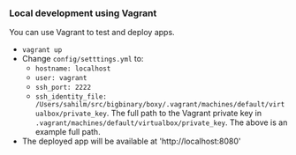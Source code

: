 ### Local development using Vagrant

You can use Vagrant to test and deploy apps.

* `vagrant up`
* Change `config/setttings.yml` to:
  - `hostname: localhost`
  - `user: vagrant`
  - `ssh_port: 2222`
  - `ssh_identity_file: /Users/sahilm/src/bigbinary/boxy/.vagrant/machines/default/virtualbox/private_key`. The
    full path to the Vagrant private key in `.vagrant/machines/default/virtualbox/private_key`. The above is an
    example full path.
* The deployed app will be available at 'http://localhost:8080'
